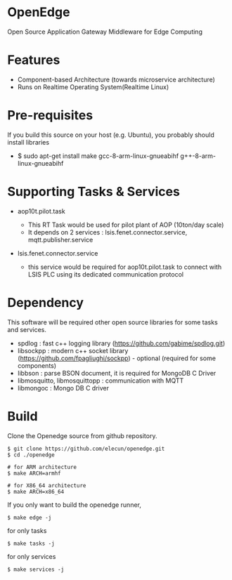 # OpenEdge
Open Source Application Gateway Middleware for Edge Computing

# Features
* Component-based Architecture (towards microservice architecture)
* Runs on Realtime Operating System(Realtime Linux)

# Pre-requisites
If you build this source on your host (e.g. Ubuntu), you probably should install libraries

* $ sudo apt-get install make gcc-8-arm-linux-gnueabihf g++-8-arm-linux-gnueabihf

# Supporting Tasks & Services
* aop10t.pilot.task
  - This RT Task would be used for pilot plant of AOP (10ton/day scale)
  - It depends on 2 services : lsis.fenet.connector.service, mqtt.publisher.service

* lsis.fenet.connector.service
  - this service would be required for aop10t.pilot.task to connect with LSIS PLC using its dedicated communication protocol


# Dependency
This software will be required other open source libraries for some tasks and services.

* spdlog : fast c++ logging library (https://github.com/gabime/spdlog.git)
* libsockpp : modern c++ socket library (https://github.com/fpagliughi/sockpp) - optional (required for some components)
* libbson : parse BSON document, it is required for MongoDB C Driver
* libmosquitto, libmosquittopp : communication with MQTT
* libmongoc : Mongo DB C driver


# Build
Clone the Openedge source from github repository.
```
$ git clone https://github.com/elecun/openedge.git
$ cd ./openedge

# for ARM architecture
$ make ARCH=armhf

# for X86_64 architecture
$ make ARCH=x86_64
```

If you only want to build the openedge runner,
```
$ make edge -j
```

for only tasks
```
$ make tasks -j
```

for only services
```
$ make services -j
```
